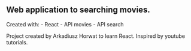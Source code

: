 ## Web application to searching movies.
Created with: 
    -   React
    -   API movies
    -   API search 

Project created by Arkadiusz Horwat to learn React. Inspired by youtube tutorials.